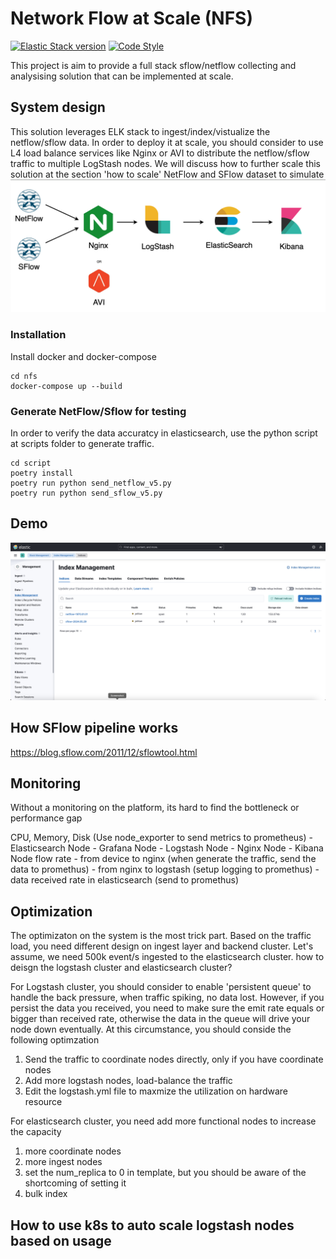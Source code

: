 # Network Flow at Scale (NFS)
[![Elastic Stack version](https://img.shields.io/badge/Elastic%20Stack-8.11.0-00bfb3?style=flat&logo=elastic-stack)](https://www.elastic.co/blog/category/releases)
[![Code Style](https://img.shields.io/badge/code%20style-black-000000.svg)](https://github.com/ambv/black)

This project is aim to provide a full stack sflow/netflow collecting and analysising solution that can be implemented at scale.


## System design
This solution leverages ELK stack to ingest/index/vistualize the netflow/sflow data. In order to deploy it at scale, you should consider to use L4 load balance services like Nginx or AVI to distribute the netflow/sflow traffic to multiple LogStash nodes. We will discuss how to further scale this solution at the section 'how to scale'
NetFlow and SFlow dataset to simulate 
![alt text](https://github.com/rogerxwu/nfs/blob/main/static/image.png)

### Installation
Install docker and docker-compose
```
cd nfs
docker-compose up --build
```

### Generate NetFlow/Sflow for testing
In order to verify the data accuratcy in elasticsearch, use the python script at scripts folder to generate traffic.
```
cd script
poetry install
poetry run python send_netflow_v5.py
poetry run python send_sflow_v5.py
```

## Demo
![alt text](https://github.com/rogerxwu/nfs/blob/main/static/flow.png)
## How SFlow pipeline works
https://blog.sflow.com/2011/12/sflowtool.html


## Monitoring
Without a monitoring on the platform, its hard to find the bottleneck or performance gap


CPU, Memory, Disk (Use node_exporter to send metrics to prometheus)
    - Elasticsearch Node
    - Grafana Node
    - Logstash Node
    - Nginx Node
    - Kibana Node
flow rate
    - from device to nginx (when generate the traffic, send the data to promethus)
    - from nginx to logstash (setup logging to promethus)
    - data received rate in elasticsearch (send to promethus)



## Optimization
The optimizaton on the system is the most trick part. Based on the traffic load, you need different design on ingest layer and backend cluster. Let's assume, we need 500k event/s ingested to the elasticsearch cluster. how to deisgn the logstash cluster and elasticsearch cluster?

For Logstash cluster, you should consider to enable 'persistent queue' to handle the back pressure, when traffic spiking, no data lost. However, if you persist the data you received, you need to make sure the emit rate equals or bigger than received rate, otherwise the data in the queue will drive your node down eventually. At this circumstance, you should conside the following optimzation
1. Send the traffic to coordinate nodes directly, only if you have coordinate nodes
2. Add more logstash nodes, load-balance the traffic
3. Edit the logstash.yml file to maxmize the utilization on hardware resource

For elasticsearch cluster, you need add more functional nodes to increase the capacity
1. more coordinate nodes
2. more ingest nodes
3. set the num_replica to 0 in template, but you should be aware of the shortcoming of setting it
5. bulk index 


## How to use k8s to auto scale logstash nodes based on usage